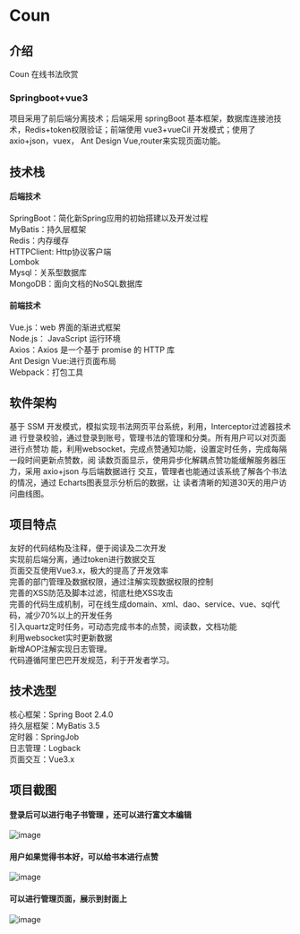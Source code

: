 # Coun

## 介绍
Coun 在线书法欣赏
### Springboot+vue3
项目采用了前后端分离技术；后端采用 springBoot 基本框架，数据库连接池技
术，Redis+token权限验证；前端使用 vue3+vueCil 开发模式；使用了 axio+json，vuex，
Ant Design Vue,router来实现页面功能。

## 技术栈
#### 后端技术
SpringBoot：简化新Spring应用的初始搭建以及开发过程  
MyBatis：持久层框架  
Redis：内存缓存  
HTTPClient: Http协议客户端    
Lombok  
Mysql：关系型数据库  
MongoDB：面向文档的NoSQL数据库  
#### 前端技术  
Vue.js：web 界面的渐进式框架  
Node.js： JavaScript 运行环境  
Axios：Axios 是一个基于 promise 的 HTTP 库  
Ant Design Vue:进行页面布局  
Webpack：打包工具  


## 软件架构
基于 SSM 开发模式，模拟实现书法网页平台系统，利用，Interceptor过滤器技术进
行登录校验，通过登录到账号，管理书法的管理和分类。所有用户可以对页面进行点赞功
能，利用websocket，完成点赞通知功能，设置定时任务，完成每隔一段时间更新点赞数，阅
读数页面显示，使用异步化解耦点赞功能缓解服务器压力，采用 axio+json 与后端数据进行
交互，管理者也能通过该系统了解各个书法的情况，通过 Echarts图表显示分析后的数据，让
读者清晰的知道30天的用户访问曲线图。


## 项目特点
友好的代码结构及注释，便于阅读及二次开发  
实现前后端分离，通过token进行数据交互  
页面交互使用Vue3.x，极大的提高了开发效率  
完善的部门管理及数据权限，通过注解实现数据权限的控制  
完善的XSS防范及脚本过滤，彻底杜绝XSS攻击  
完善的代码生成机制，可在线生成domain、xml、dao、service、vue、sql代码，减少70%以上的开发任务  
引入quartz定时任务，可动态完成书本的点赞，阅读数，文档功能  
利用websocket实时更新数据  
新增AOP注解实现日志管理。  
代码遵循阿里巴巴开发规范，利于开发者学习。  



## 技术选型
核心框架：Spring Boot 2.4.0  
持久层框架：MyBatis 3.5  
定时器：SpringJob  
日志管理：Logback  
页面交互：Vue3.x  

## 项目截图

#### 登录后可以进行电子书管理 ，还可以进行富文本编辑
![image](https://user-images.githubusercontent.com/116629035/199486009-8d8b12cd-37f8-4245-a2d2-6509765d80b1.png)

#### 用户如果觉得书本好，可以给书本进行点赞
![image](https://user-images.githubusercontent.com/116629035/199486423-8b4b8176-fe0e-4a02-b970-b13ddd197dc5.png)

#### 可以进行管理页面，展示到封面上
![image](https://user-images.githubusercontent.com/116629035/197734744-c6657131-d142-4f79-8ba4-8d9d07bc6f52.png)


